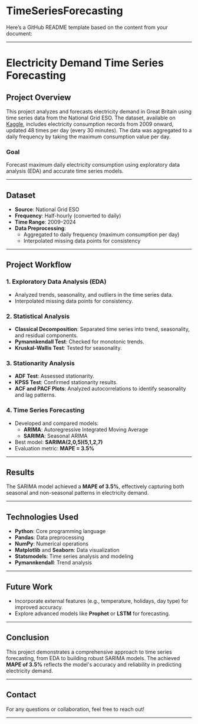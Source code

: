 # TimeSeriesForecasting

Here’s a GitHub README template based on the content from your document:

---

# Electricity Demand Time Series Forecasting

## Project Overview
This project analyzes and forecasts electricity demand in Great Britain using time series data from the National Grid ESO. The dataset, available on [Kaggle](https://www.kaggle.com/datasets/albertovidalrod/electricity-consumption-uk-20092022/data), includes electricity consumption records from 2009 onward, updated 48 times per day (every 30 minutes). The data was aggregated to a daily frequency by taking the maximum consumption value per day.

### Goal
Forecast maximum daily electricity consumption using exploratory data analysis (EDA) and accurate time series models.

---

## Dataset
- **Source**: National Grid ESO
- **Frequency**: Half-hourly (converted to daily)
- **Time Range**: 2009–2024
- **Data Preprocessing**:
  - Aggregated to daily frequency (maximum consumption per day)
  - Interpolated missing data points for consistency

---

## Project Workflow

### 1. Exploratory Data Analysis (EDA)
- Analyzed trends, seasonality, and outliers in the time series data.
- Interpolated missing data points for consistency.

### 2. Statistical Analysis
- **Classical Decomposition**: Separated time series into trend, seasonality, and residual components.
- **Pymannkendall Test**: Checked for monotonic trends.
- **Kruskal-Wallis Test**: Tested for seasonality.

### 3. Stationarity Analysis
- **ADF Test**: Assessed stationarity.
- **KPSS Test**: Confirmed stationarity results.
- **ACF and PACF Plots**: Analyzed autocorrelations to identify seasonality and lag patterns.

### 4. Time Series Forecasting
- Developed and compared models:
  - **ARIMA**: Autoregressive Integrated Moving Average
  - **SARIMA**: Seasonal ARIMA
- Best model: **SARIMA(2,0,5)(5,1,2,7)**
- Evaluation metric: **MAPE = 3.5%**

---

## Results
The SARIMA model achieved a **MAPE of 3.5%**, effectively capturing both seasonal and non-seasonal patterns in electricity demand.

---

## Technologies Used
- **Python**: Core programming language
- **Pandas**: Data preprocessing
- **NumPy**: Numerical operations
- **Matplotlib** and **Seaborn**: Data visualization
- **Statsmodels**: Time series analysis and modeling
- **Pymannkendall**: Trend analysis

---

## Future Work
- Incorporate external features (e.g., temperature, holidays, day type) for improved accuracy.
- Explore advanced models like **Prophet** or **LSTM** for forecasting.

---

## Conclusion
This project demonstrates a comprehensive approach to time series forecasting, from EDA to building robust SARIMA models. The achieved **MAPE of 3.5%** reflects the model's accuracy and reliability in predicting electricity demand.

---

## Contact
For any questions or collaboration, feel free to reach out!

--- 
